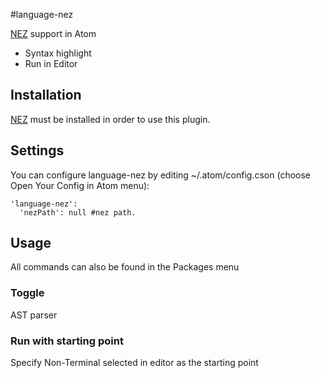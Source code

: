 #language-nez

[NEZ][nl] support in Atom
* Syntax highlight
* Run in Editor

## Installation
  [NEZ][nl] must be installed in order to use this plugin.

## Settings
You can configure language-nez by editing ~/.atom/config.cson (choose Open Your Config in Atom menu):
```
'language-nez':
  'nezPath': null #nez path.
```

## Usage
All commands can also be found in the Packages menu
### Toggle
AST parser
### Run with starting point
Specify Non-Terminal selected in editor as the starting point

[nl]:http://nez-peg.github.io/
